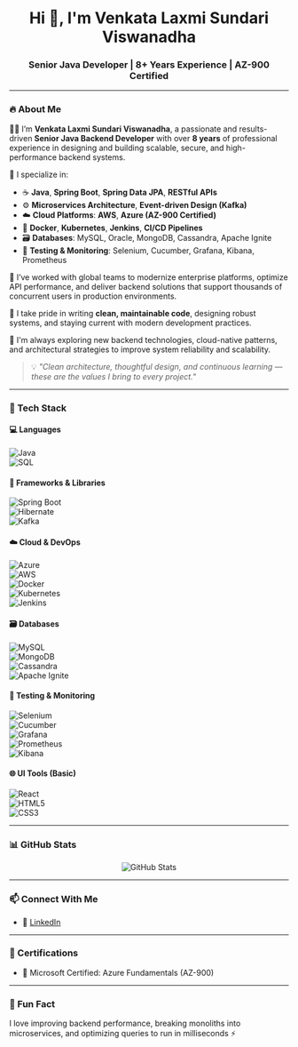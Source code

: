 <h1 align="center">Hi 👋, I'm Venkata Laxmi Sundari Viswanadha</h1>
<h3 align="center">Senior Java Developer | 8+ Years Experience | AZ-900 Certified</h3>

---

### 🔥 About Me

👩‍💻 I’m **Venkata Laxmi Sundari Viswanadha**, a passionate and results-driven **Senior Java Backend Developer** with over **8 years** of professional experience in designing and building scalable, secure, and high-performance backend systems.

💼 I specialize in:  
- ☕ **Java**, **Spring Boot**, **Spring Data JPA**, **RESTful APIs**  
- ⚙️ **Microservices Architecture**, **Event-driven Design (Kafka)**  
- ☁️ **Cloud Platforms**: **AWS**, **Azure (AZ-900 Certified)**  
- 🐳 **Docker**, **Kubernetes**, **Jenkins**, **CI/CD Pipelines**  
- 🗃️ **Databases**: MySQL, Oracle, MongoDB, Cassandra, Apache Ignite  
- 🧪 **Testing & Monitoring**: Selenium, Cucumber, Grafana, Kibana, Prometheus

🚀 I’ve worked with global teams to modernize enterprise platforms, optimize API performance, and deliver backend solutions that support thousands of concurrent users in production environments.

🧠 I take pride in writing **clean, maintainable code**, designing robust systems, and staying current with modern development practices.

📘 I'm always exploring new backend technologies, cloud-native patterns, and architectural strategies to improve system reliability and scalability.

> 💡 *"Clean architecture, thoughtful design, and continuous learning — these are the values I bring to every project."*


---


### 🧰 Tech Stack

#### 💻 Languages  
![Java](https://img.shields.io/badge/Java-ED8B00?style=flat-square&logo=java&logoColor=white)  
![SQL](https://img.shields.io/badge/SQL-003B57?style=flat-square&logo=postgresql&logoColor=white)  


#### 🧱 Frameworks & Libraries  
![Spring Boot](https://img.shields.io/badge/Spring_Boot-6DB33F?style=flat-square&logo=spring-boot&logoColor=white)  
![Hibernate](https://img.shields.io/badge/Hibernate-59666C?style=flat-square&logo=hibernate&logoColor=white)  
![Kafka](https://img.shields.io/badge/Kafka-231F20?style=flat-square&logo=apache-kafka&logoColor=white)

#### ☁️ Cloud & DevOps  
![Azure](https://img.shields.io/badge/Azure-0078D4?style=flat-square&logo=microsoft-azure&logoColor=white)  
![AWS](https://img.shields.io/badge/AWS-232F3E?style=flat-square&logo=amazon-aws&logoColor=white)  
![Docker](https://img.shields.io/badge/Docker-2496ED?style=flat-square&logo=docker&logoColor=white)  
![Kubernetes](https://img.shields.io/badge/Kubernetes-326CE5?style=flat-square&logo=kubernetes&logoColor=white)  
![Jenkins](https://img.shields.io/badge/Jenkins-D24939?style=flat-square&logo=jenkins&logoColor=white)

#### 🗃️ Databases  
![MySQL](https://img.shields.io/badge/MySQL-4479A1?style=flat-square&logo=mysql&logoColor=white)  
![MongoDB](https://img.shields.io/badge/MongoDB-47A248?style=flat-square&logo=mongodb&logoColor=white)  
![Cassandra](https://img.shields.io/badge/Cassandra-1287B1?style=flat-square&logo=apache-cassandra&logoColor=white)  
![Apache Ignite](https://img.shields.io/badge/Ignite-E34F26?style=flat-square&logo=apache&logoColor=white)

#### 🧪 Testing & Monitoring  
![Selenium](https://img.shields.io/badge/Selenium-43B02A?style=flat-square&logo=selenium&logoColor=white)  
![Cucumber](https://img.shields.io/badge/Cucumber-23D96C?style=flat-square&logo=cucumber&logoColor=white)  
![Grafana](https://img.shields.io/badge/Grafana-F46800?style=flat-square&logo=grafana&logoColor=white)  
![Prometheus](https://img.shields.io/badge/Prometheus-E6522C?style=flat-square&logo=prometheus&logoColor=white)  
![Kibana](https://img.shields.io/badge/Kibana-005571?style=flat-square&logo=kibana&logoColor=white)

#### 🌐 UI Tools (Basic)
![React](https://img.shields.io/badge/React-20232A?style=flat-square&logo=react&logoColor=61DAFB)  
![HTML5](https://img.shields.io/badge/HTML5-E34F26?style=flat-square&logo=html5&logoColor=white)  
![CSS3](https://img.shields.io/badge/CSS3-1572B6?style=flat-square&logo=css3&logoColor=white)

---

### 📊 GitHub Stats

<p align="center">
  <img src="https://github-readme-stats.vercel.app/api?username=LaxmiSundari&show_icons=true&theme=tokyonight" alt="GitHub Stats" />
</p>

---

### 📫 Connect With Me

- 🔗 [LinkedIn](https://www.linkedin.com/in/laxmi-sundari-033b62102/)
  
---

### 🏅 Certifications

- 📘 Microsoft Certified: Azure Fundamentals (AZ-900)

---

### 💬 Fun Fact

I love improving backend performance, breaking monoliths into microservices, and optimizing queries to run in milliseconds ⚡

